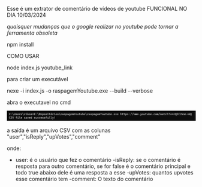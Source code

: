 Esse é um extrator de comentário de vídeos de youtube
FUNCIONAL NO DIA 10/03/2024

*quaisquer mudanças que o google realizar no youtube pode tornar a ferramenta obsoleta*

npm install

COMO USAR

node index.js youtube_link


para criar um executável 

nexe -i index.js -o raspagemYoutube.exe --build --verbose

abra o executavel no cmd 

![alt text](image.png)

a saída é um arquivo CSV com as colunas
"user","isReply","upVotes","comment"

onde:
- user: é o usuário que fez o comentário
-isReply: se o comentário é resposta para outro comentário, se for false é o comentário principal e todo true abaixo dele é uma resposta a esse
-upVotes: quantos upvotes esse comentário tem
-comment: O texto do comentário